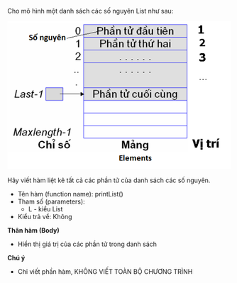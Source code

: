 Cho mô hình một danh sách các số nguyên List như sau:

<img src="../dsdac2.png">

Hãy viết hàm liệt kê tất cả các phần tử của danh sách các số nguyên.
- Tên hàm (function name): printList()
- Tham số (parameters):
    - L - kiểu List
- Kiểu trả về: Không

**Thân hàm (Body)**
- Hiển thị giá trị của các phần tử trong danh sách

**Chú ý**
- Chỉ viết phần hàm, KHÔNG VIẾT TOÀN BỘ CHƯƠNG TRÌNH